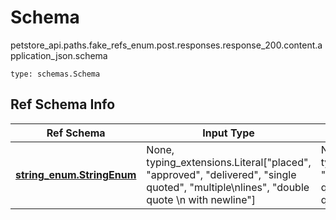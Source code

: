 # Schema
petstore_api.paths.fake_refs_enum.post.responses.response_200.content.application_json.schema
```
type: schemas.Schema
```

## Ref Schema Info
Ref Schema | Input Type | Output Type
---------- | ---------- | -----------
[**string_enum.StringEnum**](../../../../../../../components/schema/string_enum.md) | None, typing_extensions.Literal["placed", "approved", "delivered", "single quoted", "multiple\nlines", "double quote \n with newline"] | None, typing_extensions.Literal["placed", "approved", "delivered", "single quoted", "multiple\nlines", "double quote \n with newline"]
